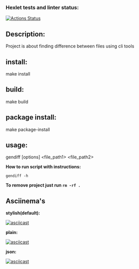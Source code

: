 ### Hexlet tests and linter status:
[![Actions Status](https://github.com/Capnus/python-project-50/actions/workflows/hexlet-check.yml/badge.svg)](https://github.com/Capnus/python-project-50/actions)

## Description:

Project is about finding difference between files using cli tools


## install:

make install

## build:

make build

## package install:

make package-install

## usage:

gendiff [options] <file_path1> <file_path2>

**How to run script with instructions:**

`gendiff -h`


**To remove project just run `rm -rf .`**

## Asciinema's

**stylish(default):**

[![asciicast](https://asciinema.org/a/9fz4z0Bg8lDvmqS2IvVOXfP04.svg)](https://asciinema.org/a/9fz4z0Bg8lDvmqS2IvVOXfP04)

**plain:**

[![asciicast](https://asciinema.org/a/PGQrjJmS1GrH2eSw1bPJyecu9.svg)](https://asciinema.org/a/PGQrjJmS1GrH2eSw1bPJyecu9)

**json:**

[![asciicast](https://asciinema.org/a/VqxyWPetqP7iiRTh793YFNNis.svg)](https://asciinema.org/a/VqxyWPetqP7iiRTh793YFNNis)

